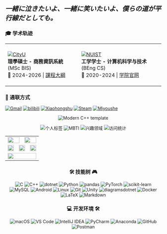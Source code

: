 <!-- ## 是何人彈奏我的長河吟？？？？？？？ -->
## _一緒に泣きたいよ、一緒に笑いたいよ、僕らの道が平行線だとしても。_

<div align="">

### 🎓 学术轨迹

<table style="border: none; border-collapse: collapse; border-spacing: 0;">
<tr style="border: none;">
<td style="border: none; padding: 8px;" align="">

[![CityU](https://img.shields.io/badge/香港城市大學(東莞)-商學院%20|%20資訊系統學系-AC145A?style=flat-square&logo=bank&logoColor=white)](https://www.cityu-dg.edu.cn/)  
**理學碩士 - 商務資訊系統** (MSc BIS)  
📅 2024-2026 | [課程大綱](https://www.cb.cityu.edu.hk/is/postgraduate-degrees/taught-postgraduate/msc-business-information-systems)
</td>
<td style="border: none; padding: 8px;" align="">

[![NUIST](https://img.shields.io/badge/南京信息工程大学-计算机学院、网络空间安全学院-004080?style=flat-square&logo=shield&logoColor=white)](https://www.nuist.edu.cn/main.htm)  
**工学学士 - 计算机科学与技术** (BEng CS)  
📅 2020-2024 | [学院官网](http://scs.nuist.edu.cn/)
</td>
</tr>
</table>

<!-- ### 🎓 学术轨迹

<table style="border: none; border-collapse: collapse; border-spacing: 0; width: 100%;">
<tr style="border: none;">

<td style="border: none; padding: 8px; width: 50%; vertical-align: middle;">
    <table style="border: none; border-collapse: collapse; vertical-align: middle;">
        <tr style="border: none; vertical-align: middle;">
            <td style="border: none; padding-right: 10px; vertical-align: middle;">
                <img src="image/香港城市大学（东莞）-logo.svg" alt="香港城市大学(东莞) 校徽" width="50">
            </td>
            <td style="border: none; vertical-align: middle;"> 
                <span>

[![CityU](https://img.shields.io/badge/香港城市大學(東莞)-商學院%20|%20資訊系統學系-AC145A?style=flat-square&logo=bank&logoColor=white)](https://www.cityu-dg.edu.cn/)<br>
                     **理學碩士 - 商務資訊系統** (MSc BIS)<br>
                    📅 2024-2026 | <a href="https://www.cb.cityu.edu.hk/is/postgraduate-degrees/taught-postgraduate/msc-business-information-systems">課程大綱</a>
                </span>
            </td>
        </tr>
    </table>
</td>

<td style="border: none; padding: 8px; width: 50%; vertical-align: middle;"> 
    <table style="border: none; border-collapse: collapse; vertical-align: middle;">
        <tr style="border: none; vertical-align: middle;">
            <td style="border: none; padding-right: 10px; vertical-align: middle;"> 
                <img src="image/南京信息工程大学-logo.svg" alt="南京信息工程大学 校徽" width="50">
            </td>
            <td style="border: none; vertical-align: middle;"> 
                <span>

[![NUIST](https://img.shields.io/badge/南京信息工程大学-计算机学院、网络空间安全学院-004080?style=flat-square&logo=shield&logoColor=white)](https://www.nuist.edu.cn/main.htm)<br>
                    **工学学士 - 计算机科学与技术** (BEng CS)<br>
                    📅 2020-2024 | <a href="http://scs.nuist.edu.cn/">学院官网</a>
                </span>
            </td>
        </tr>
    </table>
</td>

</tr>
</table> -->

### 📮 通联方式

[![Gmail](https://img.shields.io/badge/Gmail-yukitoqaq@gmail.com-EA4335?style=flat-square&logo=gmail&logoColor=white)](mailto:yukitoqaq@gmail.com)
[![bilibili](https://img.shields.io/badge/bilibili-YukitoOwO-00A1D6?style=flat-square&logo=bilibili&logoColor=white)](https://space.bilibili.com/13845177)
[![Xiaohongshu](https://img.shields.io/badge/小红书-喵哩哩-FF2442?style=flat-square&logo=xiaohongshu&logoColor=white)](https://www.xiaohongshu.com/user/profile/5fbd27520000000001000914)
[![Steam](https://img.shields.io/badge/Steam-零食杏仁-000000?style=flat-square&logo=steam&logoColor=white)](https://steamcommunity.com/id/yukito20020209/)
[![Miyoushe](https://img.shields.io/badge/米游社-yukito-4EA4DD?style=flat-square&logo=mihoyo&logoColor=white)](https://www.miyoushe.com/dby/accountCenter/postList?id=6121542)

</div>


<div align="center">

![Modern C++ template][github-sub-title:img]

[github-sub-title:img]: https://readme-typing-svg.herokuapp.com?font=Fira+Code&size=24&duration=3000&pause=3000&color=F7B4E0&center=true&vCenter=true&multiline=true&width=435&height=85&lines=Kerwin+Wang;Stay+young%2C+stay+simple!


![个人标签](https://img.shields.io/badge/喜欢-%F0%9F%90%8F%E6%91%B8%E9%B1%BC-89CFF0?style=flat-square) 
![MBTI](https://img.shields.io/badge/MBTI-%F0%9F%A4%94INFJ-9ED8D8?style=flat-square) 
![兴趣领域](https://img.shields.io/badge/爱好-%F0%9F%8E%AD%E5%8A%A8%E6%BC%AB+%F0%9F%93%B8%E6%91%84%E5%BD%B1-FFB6C1?style=flat-square)
![访问统计](https://komarev.com/ghpvc/?username=yukito0209&color=9F7AEA&style=flat-square&abbreviated=true&label=PROFILE+VIEWS)

</div>

<table width="100%" align="center">
  <tr>
    <td colspan="3" align="center"><a href="https://github.com/anuraghazra/github-readme-stats">
      <picture>
        <source
          srcset="https://github-readme-stats.vercel.app/api?username=yukito0209&show_icons=true&hide_border=true&count_private=true&include_all_commits=true&number_format=long&bg_color=00000000&theme=dark"
          media="(prefers-color-scheme: dark)" />
        <source
          srcset="https://github-readme-stats.vercel.app/api?username=yukito0209&show_icons=true&hide_border=true&count_private=true&include_all_commits=true&number_format=long&bg_color=00000000"
          media="(prefers-color-scheme: light), (prefers-color-scheme: no-preference)" />
        <img src="https://github-readme-stats.vercel.app/api?username=yukito0209&show_icons=true&hide_border=true&count_private=true&include_all_commits=true&number_format=long" height="100%" />
      </picture>
    </a></td>
    <td colspan="3" align="center"><a href="https://github.com/denvercoder1/github-readme-streak-stats">
      <picture>
        <source
          srcset="https://github-readme-streak-stats-mirror.vercel.app/?user=yukito0209&mode=daily&hide_border=true&background=00000000&theme=dark"
          media="(prefers-color-scheme: dark)" />
        <source
          srcset="https://github-readme-streak-stats-mirror.vercel.app/?user=yukito0209&mode=daily&hide_border=true&background=00000000"
          media="(prefers-color-scheme: light), (prefers-color-scheme: no-preference)" />
        <img src="https://github-readme-streak-stats-mirror.vercel.app/?user=yukito0209&mode=daily&hide_border=true" height="100%" />
      </picture>
    </a></td>
  </tr>
  <tr>
    <td colspan="2" align="center"><a href="https://github.com/vn7n24fzkq/github-profile-summary-cards">
      <picture>
        <source
          srcset="http://github-profile-summary-cards-mirror.vercel.app/api/cards/repos-per-language?username=yukito0209&border_color=0000&bg_color=0000&theme=nord_dark"
          media="(prefers-color-scheme: dark)" />
        <source
          srcset="http://github-profile-summary-cards-mirror.vercel.app/api/cards/repos-per-language?username=yukito0209&border_color=0000&bg_color=0000&theme=nord_bright"
          media="(prefers-color-scheme: light), (prefers-color-scheme: no-preference)" />
        <img src="http://github-profile-summary-cards-mirror.vercel.app/api/cards/repos-per-language?username=yukito0209&border_color=0000&bg_color=0000" height="100%" />
      </picture>
    </a></td>
    <td colspan="2" align="center"><a href="https://github.com/vn7n24fzkq/github-profile-summary-cards">
      <picture>
        <source
          srcset="http://github-profile-summary-cards-mirror.vercel.app/api/cards/most-commit-language?username=yukito0209&border_color=0000&bg_color=0000&theme=nord_dark"
          media="(prefers-color-scheme: dark)" />
        <source
          srcset="http://github-profile-summary-cards-mirror.vercel.app/api/cards/most-commit-language?username=yukito0209&border_color=0000&bg_color=0000&theme=nord_bright"
          media="(prefers-color-scheme: light), (prefers-color-scheme: no-preference)" />
        <img src="http://github-profile-summary-cards-mirror.vercel.app/api/cards/most-commit-language?username=yukito0209&border_color=0000&bg_color=0000" height="100%" />
      </picture>
    </a></td>
    <td colspan="2" align="center"><a href="https://github.com/vn7n24fzkq/github-profile-summary-cards">
      <picture>
        <source
          srcset="http://github-profile-summary-cards-mirror.vercel.app/api/cards/productive-time?username=yukito0209&utcOffset=8&border_color=0000&bg_color=0000&theme=nord_dark"
          media="(prefers-color-scheme: dark)" />
        <source
          srcset="http://github-profile-summary-cards-mirror.vercel.app/api/cards/productive-time?username=yukito0209&utcOffset=8&border_color=0000&bg_color=0000&theme=nord_bright"
          media="(prefers-color-scheme: light), (prefers-color-scheme: no-preference)" />
        <img src="http://github-profile-summary-cards-mirror.vercel.app/api/cards/productive-time?username=yukito0209&utcOffset=8&border_color=0000&bg_color=0000" height="100%" />
      </picture>
    </a></td>
  </tr>
  <tr>
    <td colspan="6" align="center"><a href="https://github.com/ryo-ma/github-profile-trophy">
      <picture>
        <source
          srcset="https://github-profile-trophy.vercel.app/?username=yukito0209&column=7&row=1&margin-w=8&no-bg=true&no-frame=true&theme=onedark"
          media="(prefers-color-scheme: dark)" />
        <source
          srcset="https://github-profile-trophy.vercel.app/?username=yukito0209&column=7&row=1&margin-w=8&no-bg=true&no-frame=true"
          media="(prefers-color-scheme: light), (prefers-color-scheme: no-preference)" />
        <img src="https://github-profile-trophy.vercel.app/?username=yukito0209&column=7&row=1&margin-w=8&no-bg=true&no-frame=true" width="100%" />
      </picture>
    </a></td>
  </tr>
</table>


<h3 align="center">🛠️ 技能树 🎮</h3>

<p align="center">
  <img alt="C" src="https://img.shields.io/badge/-C-A8B9CC?style=flat-square&logo=C&logoColor=white" />
  <img alt="C++" src="https://img.shields.io/badge/-C++-00599C?style=flat-square&logo=cplusplus&logoColor=white" />
  <img alt="dotnet"
    src="https://img.shields.io/badge/-.NET-512BD4?style=flat-square&logo=dotnet&logoColor=white" />
  <img alt="Python"
    src="https://img.shields.io/badge/-Python-3776AB?style=flat-square&logo=python&logoColor=white" />
  <img alt="pandas" src="https://img.shields.io/badge/-pandas-150458?style=flat-square&logo=pandas&logoColor=white" />
  <img alt="PyTorch"
    src="https://img.shields.io/badge/-PyTorch-EE4C2C?style=flat-square&logo=pytorch&logoColor=white" />
  <img alt="scikit-learn" src="https://img.shields.io/badge/-scikit--learn-F7931E?style=flat-square&logo=scikitlearn&logoColor=white" />
  <img alt="MySQL" src="https://img.shields.io/badge/-MySQL-4479A1?style=flat-square&logo=mysql&logoColor=white" />
  <img alt="Android" src="https://img.shields.io/badge/-Android-3DDC84?style=flat-square&logo=android&logoColor=white" />
  <img alt="Linux"
    src="https://img.shields.io/badge/-Linux-FCC624?style=flat-square&logo=linux&logoColor=white" />
<img alt="Git"
    src="https://img.shields.io/badge/-Git-F05032?style=flat-square&logo=git&logoColor=white" />
<img alt="Unity"
    src="https://img.shields.io/badge/-Unity-F8F8F5?style=flat-square&logo=unity&logoColor=black" />
<img alt="diagramsdotnet" src="https://img.shields.io/badge/-draw.io-F08705?style=flat-square&logo=diagramsdotnet&logoColor=white" />
<img alt="Docker" src="https://img.shields.io/badge/-Docker-2496ED?style=flat-square&logo=docker&logoColor=white" />
<img alt="LaTeX" src="https://img.shields.io/badge/-LaTeX-008080?style=flat-square&logo=latex&logoColor=white" />
<img alt="Markdown" src="https://img.shields.io/badge/-Markdown-000000?style=flat-square&logo=markdown&logoColor=white" />
</p>

<h3 align="center">💻 开发环境 🛠️</h3>

<p align="center">
  <img alt="macOS" src="https://img.shields.io/badge/-macOS-333?style=flat-square&logo=apple&logoColor=white" />
  <img alt="VS Code" src="https://img.shields.io/badge/-Visual%20Studio%20Code-007ACC?style=flat-square&logo=visualstudiocode&logoColor=white" />
  <img alt="IntelliJ IDEA" src="https://img.shields.io/badge/-IntelliJ%20IDEA-000000?style=flat-square&logo=intellijidea&logoColor=white" />
  <img alt="PyCharm" src="https://img.shields.io/badge/-PyCharm-000000?style=flat-square&logo=pycharm&logoColor=white" />
  <img alt="Anaconda" src="https://img.shields.io/badge/-Anaconda-44A833?style=flat-square&logo=anaconda&logoColor=white" />
  <img alt="GitHub" src="https://img.shields.io/badge/-GitHub-181717?style=flat-square&logo=github&logoColor=white" />
  <img alt="Postman" src="https://img.shields.io/badge/-Postman-FF6C37?style=flat-square&logo=postman&logoColor=white" />
</p>

